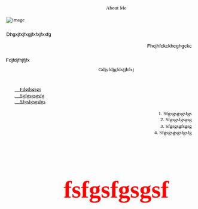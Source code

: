 <!DOCTYPE  html PUBLIC "-//W3C//DTD XHTML 1.0 Transitional//EN" "http://www.w3.org/TR/xhtml1/DTD/xhtml1-transitional.dtd">
<html xmlns="http://www.w3.org/1999/xhtml" xml:lang="en-au" lang="en-au"><head><meta http-equiv="Content-Type" content="text/html; charset=utf-8"/><title>About Me</title><meta name="author" content="Ben Rodd"/><style type="text/css"> * {margin:0; padding:0; text-indent:0; }
 <img src="https://raw.githubusercontent.com/ben290789/Test/master/IMG_2672.JPG" alt="Flowers in Chania" width="460" height="345">
 .s1 { color: black; font-family:"Times New Roman", serif; font-style: normal; font-weight: normal; text-decoration: none; font-size: 72pt; }
 .s2 { color: black; font-family:"Bahnschrift Light", sans-serif; font-style: normal; font-weight: normal; text-decoration: none; font-size: 10pt; }
 p { color: black; font-family:"Bradley Hand ITC"; font-style: normal; font-weight: normal; text-decoration: none; font-size: 10pt; margin:0pt; }
 .s3 { color: black; font-family:"Bradley Hand ITC"; font-style: normal; font-weight: normal; text-decoration: underline; font-size: 10pt; }
 h1 { color: #F00; font-family:Algerian; font-style: normal; font-weight: bold; text-decoration: none; font-size: 48pt; }
 li {display: block; }
 #l1 {padding-left: 0pt; }
 #l1> li>*:first-child:before {content: " "; color: black; font-family:Symbol, serif; font-style: normal; font-weight: normal; text-decoration: none; font-size: 10pt; }
 #l2 {padding-left: 0pt;counter-reset: c2 1; }
 #l2> li>*:first-child:before {counter-increment: c2; content: counter(c2, decimal)". "; color: black; font-family:"Bradley Hand ITC"; font-style: normal; font-weight: normal; text-decoration: none; font-size: 10pt; }
 #l2> li:first-child>*:first-child:before {counter-increment: c2 0;  }
</style></head><body><p class="s1" style="padding-top: 4pt;padding-left: 75pt;text-indent: 0pt;text-align: center;">About Me</p><p style="text-indent: 0pt;text-align: left;"><br/></p><p style="padding-left: 6pt;text-indent: 0pt;text-align: left;"><span><img width="603" height="601" alt="image" src="About Me/Image_001.jpg"/></span></p><p class="s2" style="padding-top: 17pt;padding-left: 6pt;text-indent: 0pt;text-align: left;">Dhgxjfxjfxgjfxfxjfxxfg</p><p style="text-indent: 0pt;text-align: left;"><br/></p><p class="s2" style="text-indent: 0pt;text-align: right;">Fhcjhfckckhcghgckc</p><p style="text-indent: 0pt;text-align: left;"><br/></p><p class="s2" style="padding-top: 5pt;padding-left: 5pt;text-indent: 0pt;text-align: left;">Fdjfdjfhjfjfx</p><p style="padding-top: 8pt;padding-left: 75pt;text-indent: 0pt;text-align: center;">Gdjyfdjgfdxjjhfxj</p><p style="text-indent: 0pt;text-align: left;"><br/></p><ul id="l1"><li><p class="s3" style="padding-top: 5pt;padding-left: 41pt;text-indent: -18pt;text-align: left;">Fdgdsgsgs</p></li><li><p class="s3" style="padding-top: 1pt;padding-left: 41pt;text-indent: -18pt;text-align: left;">Sgfgsgsgsfg</p></li><li><p class="s3" style="padding-left: 41pt;text-indent: -18pt;text-align: left;">Sfgsfgsgsfgs</p><p style="text-indent: 0pt;text-align: left;"><br/></p><ol id="l2"><li><p style="padding-left: 51pt;text-indent: -51pt;text-align: right;">Sfgsgsgsgsfgs</p></li><li><p style="padding-left: 56pt;text-indent: -56pt;text-align: right;">Sfgsgsfgsgsg</p></li><li><p style="padding-top: 1pt;padding-left: 56pt;text-indent: -56pt;text-align: right;">Sfgsgsgfsgsg</p></li><li><p style="padding-top: 1pt;padding-left: 41pt;text-indent: -42pt;text-align: right;">Sfgsgsgsgsfgsfg</p></li></ol></li></ul><p style="text-indent: 0pt;text-align: left;"><br/></p><h1 style="padding-left: 75pt;text-indent: 0pt;line-height: 58pt;text-align: center;">fsfgsfgsgsf</h1></body></html>
